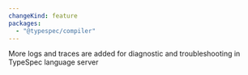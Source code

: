 ```yaml
---
changeKind: feature
packages:
  - "@typespec/compiler"
---
```


More logs and traces are added for diagnostic and troubleshooting in TypeSpec language server
